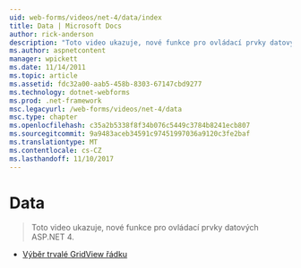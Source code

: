 ```yaml
---
uid: web-forms/videos/net-4/data/index
title: Data | Microsoft Docs
author: rick-anderson
description: "Toto video ukazuje, nové funkce pro ovládací prvky datových ASP.NET 4."
ms.author: aspnetcontent
manager: wpickett
ms.date: 11/14/2011
ms.topic: article
ms.assetid: fdc32a00-aab5-458b-8303-67147cbd9277
ms.technology: dotnet-webforms
ms.prod: .net-framework
msc.legacyurl: /web-forms/videos/net-4/data
msc.type: chapter
ms.openlocfilehash: c35a2b5338f8f34b076c5449c3784b8241ecb807
ms.sourcegitcommit: 9a9483aceb34591c97451997036a9120c3fe2baf
ms.translationtype: MT
ms.contentlocale: cs-CZ
ms.lasthandoff: 11/10/2017
---
```

<a name="data"></a>Data
====================
> Toto video ukazuje, nové funkce pro ovládací prvky datových ASP.NET 4.


- [Výběr trvalé GridView řádku](aspnet-4-quick-hit-persistent-gridview-row-selection.md)
